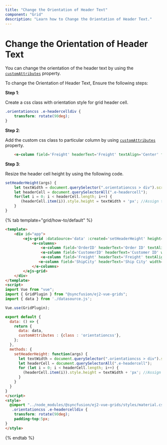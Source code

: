 ```yaml
---
title: "Change the Orientation of Header Text"
component: "Grid"
description: "Learn how to Change the Orientation of Header Text."
---
```


# Change the Orientation of Header Text

You can change the orientation of the header text by using the [`customAttributes`](../../api/grid/column/#customattributes) property.

To change the Orientation of Header Text, Ensure the following steps:

**Step 1**:

Create a css class with orientation style for grid header cell.

```css
.orientationcss .e-headercelldiv {
    transform: rotate(90deg);
}
```

**Step 2**:

Add the custom css class to particular column by using [`customAttributes`](../../api/grid/column/#customattributes) property.

```html
    <e-column field='Freight' headerText='Freight' textAlign='Center' format='C2' :customAttributes='customAttributes' width=80></e-column>
```

**Step 3**:

Resize the header cell height by using the following code.

```typescript
setHeaderHeight(args) {
    let textWidth = document.querySelector(".orientationcss > div").scrollWidth;//Obtain the width of the headerText content.
    let headerCell = document.querySelectorAll(".e-headercell");
    for(let i = 0; i < headerCell.length; i++) {
       (headerCell.item(i)).style.height = textWidth + 'px'; //Assign the obtained textWidth as the height of the headerCell.
    }
}

```

{% tab template="grid/how-to/default" %}

```html
<template>
    <div id="app">
        <ejs-grid :dataSource='data' :created='setHeaderHeight' height='240px' >
            <e-columns>
                <e-column field='OrderID' headerText='Order ID' textAlign='Right' width=100></e-column>
                <e-column field='CustomerID' headerText='Customer ID' width=120></e-column>
                <e-column field='Freight' headerText='Freight' textAlign='Center' format='C2' :customAttributes='customAttributes' width=80></e-column>
               <e-column field='ShipCity' headerText='Ship City' width=100></e-column>
            </e-columns>
        </ejs-grid>
    </div>
</template>
<script>
import Vue from "vue";
import { GridPlugin } from "@syncfusion/ej2-vue-grids";
import { data } from './datasource.js';

Vue.use(GridPlugin);

export default {
  data: () => {
    return {
      data: data,
      customAttributes : {class : 'orientationcss'},
    };
  },
  methods: {
    setHeaderHeight: function(args) {
      let textWidth = document.querySelector(".orientationcss > div").scrollWidth;//Obtain the width of the headerText content.
      let headerCell = document.querySelectorAll(".e-headercell");
      for (let i = 0; i < headerCell.length; i++) {
        (headerCell.item(i)).style.height = textWidth + 'px'; //Assign the obtained textWidth as the height of the headerCell.
      }
    }
  }
}
</script>
<style>
  @import "../node_modules/@syncfusion/ej2-vue-grids/styles/material.css";
   .orientationcss .e-headercelldiv {
    transform: rotate(90deg);
    padding-top:5px;
}
</style>
```

{% endtab %}
